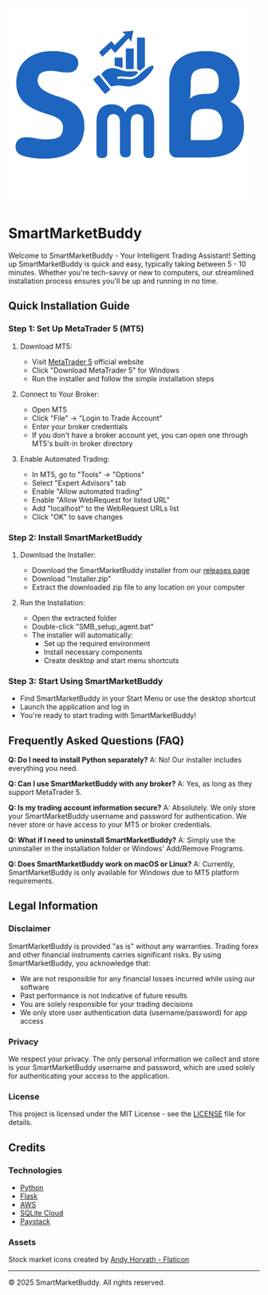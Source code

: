 ![SmartMarketBuddy Logo](images/SMB_logo_transparent.png)
# SmartMarketBuddy


Welcome to SmartMarketBuddy - Your Intelligent Trading Assistant! Setting up SmartMarketBuddy is quick and easy, typically taking between 5 - 10 minutes. Whether you're tech-savvy or new to computers, our streamlined installation process ensures you'll be up and running in no time.

## Quick Installation Guide

### Step 1: Set Up MetaTrader 5 (MT5)

1. Download MT5:
   - Visit [MetaTrader 5](https://www.metatrader5.com/en/download) official website
   - Click "Download MetaTrader 5" for Windows
   - Run the installer and follow the simple installation steps

2. Connect to Your Broker:
   - Open MT5
   - Click "File" → "Login to Trade Account"
   - Enter your broker credentials
   - If you don't have a broker account yet, you can open one through MT5's built-in broker directory

3. Enable Automated Trading:
   - In MT5, go to "Tools" → "Options"
   - Select "Expert Advisors" tab
   - Enable "Allow automated trading"
   - Enable "Allow WebRequest for listed URL"
   - Add "localhost" to the WebRequest URLs list
   - Click "OK" to save changes

### Step 2: Install SmartMarketBuddy

1. Download the Installer:
   - Download the SmartMarketBuddy installer from our [releases page](https://github.com/smartmarketbuddy/smartmarketbuddy/releases)
   - Download "Installer.zip"
   - Extract the downloaded zip file to any location on your computer

2. Run the Installation:
   - Open the extracted folder
   - Double-click "SMB_setup_agent.bat"
   - The installer will automatically:
     * Set up the required environment
     * Install necessary components
     * Create desktop and start menu shortcuts

### Step 3: Start Using SmartMarketBuddy

- Find SmartMarketBuddy in your Start Menu or use the desktop shortcut
- Launch the application and log in
- You're ready to start trading with SmartMarketBuddy!

## Frequently Asked Questions (FAQ)

**Q: Do I need to install Python separately?**
A: No! Our installer includes everything you need.

**Q: Can I use SmartMarketBuddy with any broker?**
A: Yes, as long as they support MetaTrader 5.

**Q: Is my trading account information secure?**
A: Absolutely. We only store your SmartMarketBuddy username and password for authentication. We never store or have access to your MT5 or broker credentials.

**Q: What if I need to uninstall SmartMarketBuddy?**
A: Simply use the uninstaller in the installation folder or Windows' Add/Remove Programs.

**Q: Does SmartMarketBuddy work on macOS or Linux?**
A: Currently, SmartMarketBuddy is only available for Windows due to MT5 platform requirements.

## Legal Information

### Disclaimer
SmartMarketBuddy is provided "as is" without any warranties. Trading forex and other financial instruments carries significant risks. By using SmartMarketBuddy, you acknowledge that:

- We are not responsible for any financial losses incurred while using our software
- Past performance is not indicative of future results
- You are solely responsible for your trading decisions
- We only store user authentication data (username/password) for app access

### Privacy
We respect your privacy. The only personal information we collect and store is your SmartMarketBuddy username and password, which are used solely for authenticating your access to the application.

### License
This project is licensed under the MIT License - see the [LICENSE](LICENSE) file for details.

## Credits

### Technologies
- [Python](https://www.python.org/)
- [Flask](https://flask.palletsprojects.com/)
- [AWS](https://aws.amazon.com/)
- [SQLite Cloud](https://sqlitecloud.io/)
- [Paystack](https://paystack.com/)

### Assets
Stock market icons created by [Andy Horvath - Flaticon](https://www.flaticon.com/free-icons/stock-market)

---
© 2025 SmartMarketBuddy. All rights reserved.
